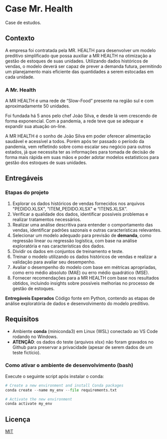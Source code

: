 # Case Mr. Health

Case de estudos.

## Contexto

A empresa foi contratada pela MR. HEALTH para desenvolver um modelo preditivo simplificado que possa auxiliar a MR HEALTH na otimização a gestão de estoques de suas unidades. Utilizando dados históricos de vendas, o modelo deverá ser capaz de prever a demanda futura, permitindo um planejamento mais eficiente das quantidades a serem estocadas em cada unidade.

### A Mr. Health
A MR HEALTH é uma rede de “Slow-Food” presente na região sul e com aproximadamente 50 unidades.

Foi fundada há 5 anos pelo chef João Silva, e desde lá vem crescendo de forma exponencial. Com a pandemia, a rede teve que se adequar e expandir sua atuação on-line.

A MR HEALTH é o sonho de João Silva em poder oferecer alimentação saudável e acessível a todos. Porém após ter passado o período da pandemia, vem refletindo sobre como escalar seu negócio para outros estados, já que necessita ter as informações para tomada de decisão de forma mais rápida em suas mãos e poder adotar modelos estatísticos para gestão dos estoques de suas unidades.

## Entregáveis

### Etapas do projeto
1. Explorar os dados históricos de vendas fornecidos nos arquivos "PEDIDO.XLSX", "ITEM_PEDIDO.XLSX" e “ITENS.XLSX”.
2. Verificar a qualidade dos dados, identificar possíveis problemas e realizar tratamentos necessários.
3. Realizar uma análise descritiva para entender o comportamento das vendas, identificar padrões sazonais e outras características relevantes.
4. Selecionar um modelo adequado para previsão de **demanda**, como regressão linear ou regressão logística, com base na análise exploratória e nas características dos dados.
5. Dividir os dados em conjuntos de treinamento e teste.
6. Treinar o modelo utilizando os dados históricos de vendas e realizar a validação para avaliar seu desempenho.
7. Avaliar o desempenho do modelo com base em métricas apropriadas, como erro médio absoluto (MAE) ou erro médio quadrático (MSE).
8. Fornecer recomendações para a MR HEALTH com base nos resultados obtidos, incluindo insights sobre possíveis melhorias no processo de gestão de estoques.

**Entregáveis Esperados**
Código fonte em Python, contendo as etapas de análise exploratória de dados e desenvolvimento do modelo preditivo.

## Requisitos
- Ambiente **conda** (miniconda3) em Linux (WSL) conectado ao VS Code rodando no Windows.
- **ATENÇÃO**: os dados do teste (arquivos xlsx) não foram gravados no Github para preservar a privacidade (apesar de serem dados de um teste fictício).

### Como ativar o ambiente de desenvolvimento (bash)
Execute o seguinte script após instalar o conda:

 ```python
# Create a new environment and install Conda packages
conda create --name my_env --file requirements.txt

# Activate the new environment
conda activate my_env
 ```
 
## Licença

[MIT](https://choosealicense.com/licenses/mit/)
